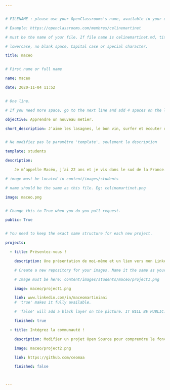 ```yaml
---


# FILENAME : please use your OpenClassrooms's name, available in your url.

# Example: https://openclassrooms.com/membres/celinemartinet

# must be the name of your file. If file name is celinemartinet.md, title is celinemartinet.

# lowercase, no blank space, Capital case or special character.

title: maceo


# First name or full name

name: maceo

date: 2020-11-04 11:52


# One line.

# If you need more space, go to the next line and add 4 spaces on the left, as in 'description'.

objective: Apprendre un nouveau metier.

short_description: J’aime les lasagnes, le bon vin, surfer et écouter de la techno.


# Ne modifiez pas le paramètre 'template', seulement la description

template: students

description:

    Je m’appelle Macéo, j’ai 22 ans et je vis dans le sud de la France. Je veux devenir développeur d’applications iOS car je pense que c’est un corps de métier dans l’aire du temps et qui a de l’avenir.

# image must be located in content/images/students

# name should be the same as this file. Eg: celinemartinet.png

image: maceo.png


# Change this to True when you do you pull request.

public: True


# You need to keep the exact same structure for each new project.

projects:

  - title: Présentez-vous !

    description: Une présentation de moi-même et un lien vers mon LinkedIn.

    # Create a new repository for your images. Name it the same as your nickname and profile picture.

    # Image must be here: content/images/students/maceo/project1.png

    image: maceo/project1.png

    link: www.linkedin.com/in/maceomartiniani
    # 'true' makes it fully available.

    # 'false' will add a black layer on the picture. IT WILL BE PUBLIC!

    finished: true

  - title: Intégrez la communauté !

    description: Modifier un projet Open Source pour comprendre le fonctionnement de Git, de Github et des pull requests. 

    image: maceo/project2.png

    link: https://github.com/ceomaa

    finished: false



---
```

